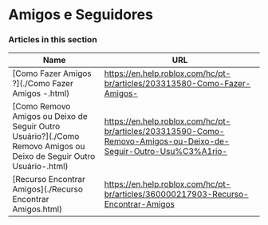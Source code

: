 # Amigos e Seguidores  
### Articles in this section
Name|URL
-|-
[Como Fazer Amigos ?](./Como Fazer Amigos -.html) |https://en.help.roblox.com/hc/pt-br/articles/203313580-Como-Fazer-Amigos-
[Como Removo Amigos ou Deixo de Seguir Outro Usuário?](./Como Removo Amigos ou Deixo de Seguir Outro Usuário-.html) |https://en.help.roblox.com/hc/pt-br/articles/203313590-Como-Removo-Amigos-ou-Deixo-de-Seguir-Outro-Usu%C3%A1rio-
[Recurso Encontrar Amigos](./Recurso Encontrar Amigos.html) |https://en.help.roblox.com/hc/pt-br/articles/360000217903-Recurso-Encontrar-Amigos